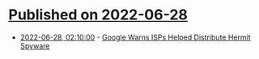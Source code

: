 # [Published on 2022-06-28](index.md)

* [2022-06-28, 02:10:00](https://it.slashdot.org/story/22/06/27/2146239/google-warns-isps-helped-distribute-hermit-spyware?utm_source=rss1.0mainlinkanon&utm_medium=feed) - [Google Warns ISPs Helped Distribute Hermit Spyware](https://it.slashdot.org/story/22/06/27/2146239/google-warns-isps-helped-distribute-hermit-spyware?utm_source=rss1.0mainlinkanon&utm_medium=feed)
